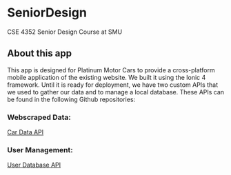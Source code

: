 # SeniorDesign
CSE 4352 Senior Design Course at SMU

## About this app
<p>This app is designed for Platinum Motor Cars to provide a cross-platform mobile application of the existing website. We built it using the Ionic 4 framework. Until it is ready for deployment, we have two custom APIs that we used to gather our data and to manage a local database. These APIs can be found in the following Github repositories:</p>

### Webscraped Data:
[Car Data API](https://github.com/jeremybrachle/WebScrape)

### User Management:
[User Database API](https://github.com/jeremybrachle/UserAPI)
